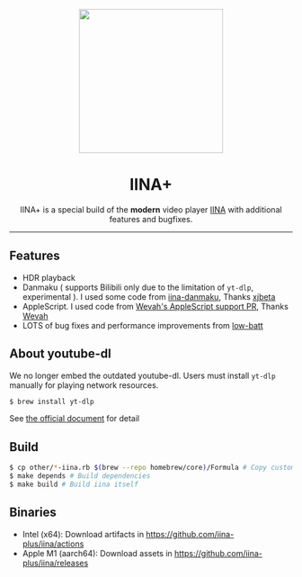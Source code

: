 <p align="center">
<img height="256" src="https://github.com/iina/iina/raw/master/iina/Assets.xcassets/AppIcon.appiconset/1024-1.png" />
</p>

<h1 align="center">IINA+</h1>

<p align="center">IINA+ is a special build of the <b>modern</b> video player <a href="https://github.com/iina/iina">IINA</a> with additional features and bugfixes.</p>

---

## Features

* HDR playback
* Danmaku ( supports Bilibili only due to the limitation of `yt-dlp`, experimental ). I used some code from [iina-danmaku](https://github.com/xjbeta/iina-danmaku), Thanks [xjbeta](https://github.com/xjbeta)
* AppleScript. I used code from [Wevah's AppleScript support PR](https://github.com/iina/iina/pull/2857), Thanks [Wevah](https://github.com/Wevah)
* LOTS of bug fixes and performance improvements from [low-batt](https://github.com/iina-plus?type=source)

## About youtube-dl

We no longer embed the outdated youtube-dl. Users must install `yt-dlp` manually for playing network resources.

```sh
$ brew install yt-dlp
```

See [the official document](https://github.com/yt-dlp/yt-dlp#readme) for detail

## Build

```bash
$ cp other/*-iina.rb $(brew --repo homebrew/core)/Formula # Copy custom mpv and ffmpeg formula into homebrew repo
$ make depends # Build dependencies
$ make build # Build iina itself
```

## Binaries

* Intel (x64): Download artifacts in <https://github.com/iina-plus/iina/actions>
* Apple M1 (aarch64): Download assets in <https://github.com/iina-plus/iina/releases>
